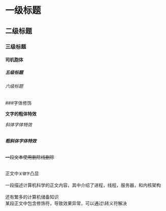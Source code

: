 # 一级标题
## 二级标题
### 三级标题
#### 司机胞体	
##### 五级标题
###### 六级标题

###字体修饰

**文字的粗体特效**

*斜体字体特效*<br><br>

***粗斜体字体特效***<br><br>

~~一段文本使用删除线删除~~<br><br>

正文中`关键字`凸显<br><br>
一段描述计算机科学的正文内容，其中介绍了进程，线程，服务器，和内核架构<br><br>
还有繁多的计算机储备知识<br>
某段正文中包含修饰符，导致效果异常，可以通过\转义符解决<br><br>

